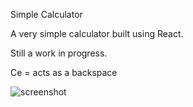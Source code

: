 Simple Calculator

A very simple calculator built using React.

Still a work in progress.

Ce = acts as a backspace

![screenshot](https://user-images.githubusercontent.com/14027654/48535090-ffbdd180-e85e-11e8-877a-f67c3e190bbc.png)
